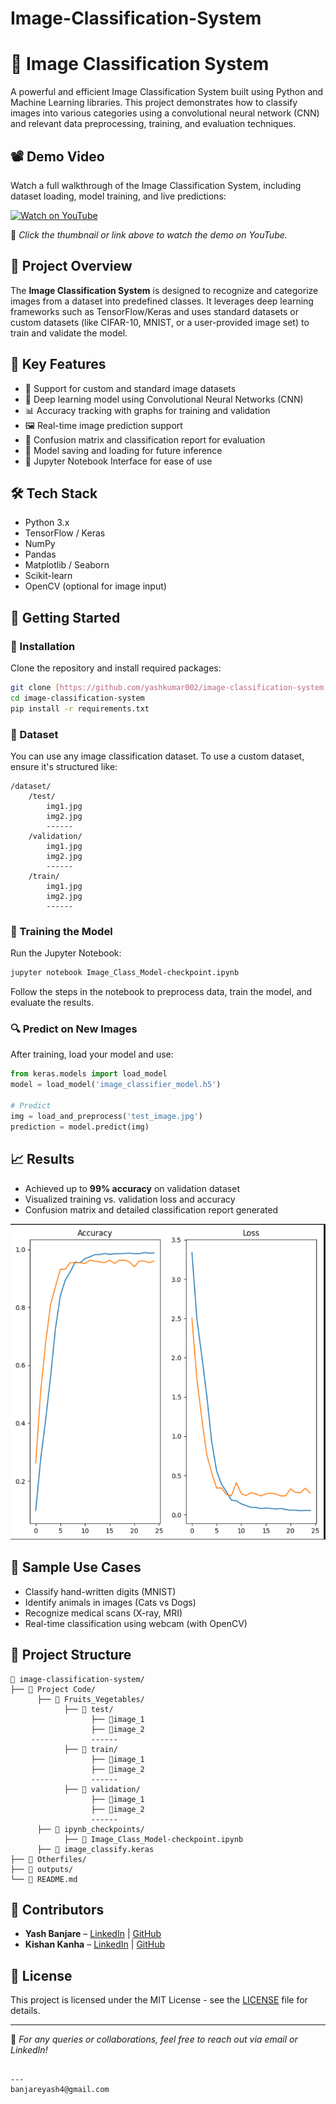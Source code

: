 # Image-Classification-System


# 🧠 Image Classification System

A powerful and efficient Image Classification System built using Python and Machine Learning libraries. This project demonstrates how to classify images into various categories using a convolutional neural network (CNN) and relevant data preprocessing, training, and evaluation techniques.


## 📽️ Demo Video

Watch a full walkthrough of the Image Classification System, including dataset loading, model training, and live predictions:

[![Watch on YouTube](https://img.youtube.com/vi/abc123XYZ/0.jpg)](https://youtu.be/62DfH5a81Jk?si=iaWLOPM0jChFh2lu)

📌 *Click the thumbnail or link above to watch the demo on YouTube.*


## 📌 Project Overview

The **Image Classification System** is designed to recognize and categorize images from a dataset into predefined classes. It leverages deep learning frameworks such as TensorFlow/Keras and uses standard datasets or custom datasets (like CIFAR-10, MNIST, or a user-provided image set) to train and validate the model.

## 🎯 Key Features

- 📂 Support for custom and standard image datasets
- 🧠 Deep learning model using Convolutional Neural Networks (CNN)
- 📊 Accuracy tracking with graphs for training and validation
- 🖼️ Real-time image prediction support
- 📝 Confusion matrix and classification report for evaluation
- 💾 Model saving and loading for future inference
- 📸 Jupyter Notebook Interface for ease of use

## 🛠️ Tech Stack

- Python 3.x
- TensorFlow / Keras
- NumPy
- Pandas
- Matplotlib / Seaborn
- Scikit-learn
- OpenCV (optional for image input)

## 🚀 Getting Started

### 🔧 Installation

Clone the repository and install required packages:

```bash
git clone [https://github.com/yashkumar002/image-classification-system.git](https://github.com/yashkumar002/Image-Classification-System)
cd image-classification-system
pip install -r requirements.txt
````

### 🧪 Dataset

You can use any image classification dataset. To use a custom dataset, ensure it's structured like:

```
/dataset/
    /test/
        img1.jpg
        img2.jpg
        ------
    /validation/
        img1.jpg
        img2.jpg
        ------
    /train/
        img1.jpg
        img2.jpg
        ------
```

### 🧮 Training the Model

Run the Jupyter Notebook:

```bash
jupyter notebook Image_Class_Model-checkpoint.ipynb
```

Follow the steps in the notebook to preprocess data, train the model, and evaluate the results.

### 🔍 Predict on New Images

After training, load your model and use:

```python
from keras.models import load_model
model = load_model('image_classifier_model.h5')

# Predict
img = load_and_preprocess('test_image.jpg')
prediction = model.predict(img)
```

## 📈 Results

* Achieved up to **99% accuracy** on validation dataset
* Visualized training vs. validation loss and accuracy
* Confusion matrix and detailed classification report generated

![Accuracy & Loss Graph](https://github.com/yashkumar002/Image-Classification-System/blob/main/Graph%20for%20%20Accuracy%20and%20loss.png)


## 🧪 Sample Use Cases

* Classify hand-written digits (MNIST)
* Identify animals in images (Cats vs Dogs)
* Recognize medical scans (X-ray, MRI)
* Real-time classification using webcam (with OpenCV)

## 📂 Project Structure

```
📁 image-classification-system/
├── 📁 Project Code/
      ├── 📁 Fruits_Vegetables/
            ├── 📁 test/
                  ├── 📓image_1
                  ├── 📓image_2
                  ------
            ├── 📁 train/
                  ├── 📓image_1
                  ├── 📓image_2
                  ------
            ├── 📁 validation/
                  ├── 📓image_1
                  ├── 📓image_2
                  ------
      ├── 📁 ipynb_checkpoints/
            ├── 📓 Image_Class_Model-checkpoint.ipynb
      ├── 📄 image_classify.keras
├── 📁 Otherfiles/
├── 📁 outputs/
└── 📄 README.md
```

## 🤝 Contributors

* **Yash Banjare** – [LinkedIn](https://www.linkedin.com/in/yash-banjare-199b76264) | [GitHub](https://github.com/yashkumar002)
* **Kishan Kanha** – [LinkedIn](https://www.linkedin.com/in/kishan-kanha-patel-1206a0338) | [GitHub](https://github.com/kanhapatel07)

## 📜 License

This project is licensed under the MIT License - see the [LICENSE](LICENSE) file for details.

---

🔗 *For any queries or collaborations, feel free to reach out via email or LinkedIn!*

```

---
banjareyash4@gmail.com
```
